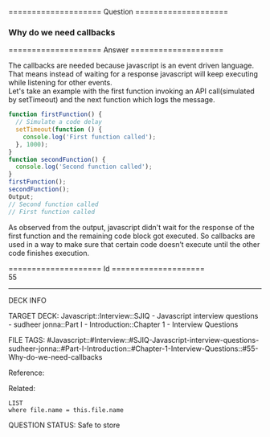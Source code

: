 ==================== Question ====================  

### Why do we need callbacks  

==================== Answer ====================  

The callbacks are needed because javascript is an event driven language. That
means instead of waiting for a response javascript will keep executing while
listening for other events.  
Let's take an example with the first function invoking an API call(simulated by
setTimeout) and the next function which logs the message.

```javascript
function firstFunction() {
  // Simulate a code delay
  setTimeout(function () {
    console.log('First function called');
  }, 1000);
}
function secondFunction() {
  console.log('Second function called');
}
firstFunction();
secondFunction();
Output;
// Second function called
// First function called
```

As observed from the output, javascript didn't wait for the response of the
first function and the remaining code block got executed. So callbacks are used
in a way to make sure that certain code doesn’t execute until the other code
finishes execution.

==================== Id ====================  
55

---

DECK INFO

TARGET DECK: Javascript::Interview::SJIQ - Javascript interview questions - sudheer jonna::Part I - Introduction::Chapter 1 - Interview Questions

FILE TAGS: #Javascript::#Interview::#SJIQ-Javascript-interview-questions-sudheer-jonna::#Part-I-Introduction::#Chapter-1-Interview-Questions::#55-Why-do-we-need-callbacks

Reference:

Related:

```dataview
LIST
where file.name = this.file.name
```

QUESTION STATUS: Safe to store
